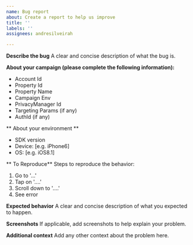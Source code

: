 ```yaml
---
name: Bug report
about: Create a report to help us improve
title: ''
labels: ''
assignees: andresilveirah

---
```


**Describe the bug**
A clear and concise description of what the bug is.

**About your campaign (please complete the following information):**
 - Account Id
 - Property Id
 - Property Name
 - Campaign Env
 - PrivacyManager Id
 - Targeting Params (if any)
 - AuthId (if any)

** About your environment **
 - SDK version
 - Device: [e.g. iPhone6]
 - OS: [e.g. iOS8.1]

** To Reproduce**
Steps to reproduce the behavior:
1. Go to '...'
2. Tap on '....'
3. Scroll down to '....'
4. See error

**Expected behavior**
A clear and concise description of what you expected to happen.

**Screenshots**
If applicable, add screenshots to help explain your problem.

**Additional context**
Add any other context about the problem here.
